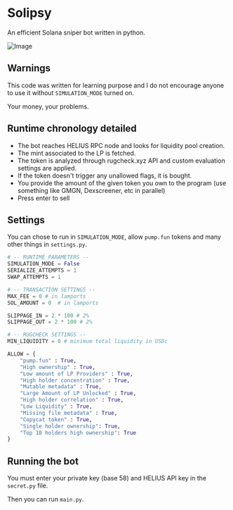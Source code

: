 # Solipsy

An efficient Solana sniper bot written in python.


![Image](https://github.com/user-attachments/assets/e1e35513-207b-4f6a-8626-e2858a9277d6)

## Warnings
This code was written for learning purpose  and I do not encourage anyone to use it without `SIMULATION_MODE` turned on.

Your money, your problems.

## Runtime chronology detailed
* The bot reaches HELIUS RPC node and looks for liquidity pool creation.
* The mint associated to the LP is fetched.
* The token is analyzed through rugcheck.xyz API and custom evaluation settings are applied.
* If the token doesn't trigger any unallowed flags, it is bought.
* You provide the amount of the given token you own to the program (use something like GMGN, Dexscreener, etc in parallel)
* Press enter to sell

## Settings 
You can chose to run in `SIMULATION_MODE`, allow `pump.fun` tokens and many other things in `settings.py`.

```python
# -- RUNTIME PARAMETERS --
SIMULATION_MODE = False
SERIALIZE_ATTEMPTS = 1
SWAP_ATTEMPTS = 1

# -- TRANSACTION SETTINGS --
MAX_FEE = 0 # in lamports
SOL_AMOUNT = 0  # in lamports

SLIPPAGE_IN = 2 * 100 # 2%
SLIPPAGE_OUT = 2 * 100 # 2% 

# -- RUGCHECK SETTINGS --
MIN_LIQUIDITY = 0 # minimum total liquidity in USDc

ALLOW = {
	"pump.fun" : True,
	"High ownership" : True,
	"Low amount of LP Providers" : True,
	"High holder concentration" : True,
	"Mutable metadata" : True,
	"Large Amount of LP Unlocked" : True,
	"High holder correlation" : True,
	"Low Liquidity" : True,
	"Missing file metadata" : True,
	"Copycat token" : True,
	"Single holder ownership": True,
	"Top 10 holders high ownership": True
}
```
## Running the bot
You must enter your private key (base 58) and HELIUS API key in the `secret.py` file.

Then you can run `main.py`.


